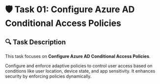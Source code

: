 # 🛡️ Task 01: Configure Azure AD Conditional Access Policies

## 🔍 Task Description
This task focuses on **Configure Azure AD Conditional Access Policies**.

Configure and enforce adaptive policies to control user access based on conditions like user location, device state, and app sensitivity. It enhances security by enforcing policies dynamically.
